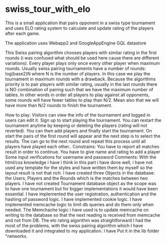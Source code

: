 # swiss_tour_with_elo
This is a small application that pairs opponent in a swiss type tournament and uses ELO rating system to calculate and update rating of the players after each game.

The application uses
Webapp2 and GoogleAppEngine GQL datastore

This Swiss pairing algorithm chooses players with similar rating in the first rounds (i was confused what should be used here cause there are different variations). Every player plays only once every other player when maximum rounds. Usually swiss pairing tournaments have a number of rounds: log(base2)N where N is the number of players. In this case we play the tournament in maximum rounds with a drawback. Because the algorithms priority is to pair players with similar rating, usually in the last rounds there is NO combination of pairing such that we have the maximum number of tables. In other words in order all players to play against all opponents, some rounds will have fewer tables to play than N/2. Mean also that we will have more than N/2 rounds to finish the tournament.

How to play:
Visitors can view the info of the tournament and logged in users can edit it. Sign up to start playing the tournament.
You can restart the tournament anytime by keeping or deleting the players (rating will not reverted).
You can then add players and finally start the tournament.
On start the pairs of the first round will appear and the next step is to select the results.
The can go to the next round and repeat this process until all players have played each other..
Constrains:
You have to report all matches result in order to continue.
You have to give name and rating to add a player
Some input verifications for username and password
Comments:
With the html/css knowledge i have i think in this part i have done well, i have not used any template for the styles and have written them by myself so the layout result is not that rich.
I have created three Objects in the database: the Users, Players and the Rounds which is the matches between two players. I have not created Tournament database object as the scope was to have one tournament but for bigger implementations it would have been essential.
I have implemented the user registration, authentication and the hashing of password logic.
I have implemented cookie logic.
I have implemented memcache logic to limit db queries and do them only when needed. The Memchache logic i have used is to update memcache on writing to the database so that the next reading is received from memcache and not from DB.
The elo rating algorithm was straightforward
I had the most of the problems, with the swiss pairing algorithm which I have downloaded it and integrated to my application. I have Put it in the lib folder "networkx.

